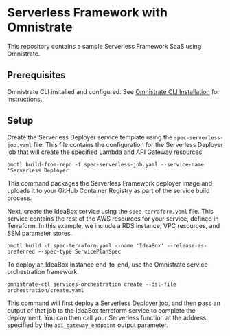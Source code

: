 # Serverless Framework with Omnistrate

This repository contains a sample Serverless Framework SaaS using Omnistrate.

## Prerequisites
Omnistrate CLI installed and configured. See [Omnistrate CLI Installation](https://docs.omnistrate.com/getting-started/compose/getting-started-with-ctl/?h=ctl#getting-started-with-omnistrate-ctl) for instructions.

## Setup

Create the Serverless Deployer service template using the `spec-serverless-job.yaml` file. This file contains the configuration for the Serverless Deployer job that will create the specified Lambda and API Gateway resources.

```
omctl build-from-repo -f spec-serverless-job.yaml --service-name 'Serverless Deployer
```

This command packages the Serverless Framework deployer image and uploads it to your GitHub Container Registry as part of the service build process.

Next, create the IdeaBox service using the `spec-terraform.yaml` file. This service contains the rest of the AWS resources for your service, defined in Terraform. In this example, we include a RDS instance, VPC resources, and SSM parameter stores.

```
omctl build -f spec-terraform.yaml --name 'IdeaBox' --release-as-preferred --spec-type ServicePlanSpec
```

To deploy an IdeaBox instance end-to-end, use the Omnistrate service orchestration framework. 

```
omnistrate-ctl services-orchestration create --dsl-file orchestration/create.yaml
```

This command will first deploy a Serverless Deployer job, and then pass an output of that job to the IdeaBox terraform service to complete the deployment. You can then call your Serverless function at the address specified by the `api_gateway_endpoint` output parameter.
